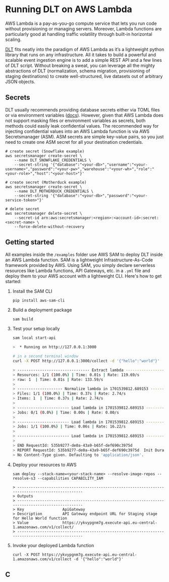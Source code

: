 # Running DLT on AWS Lambda

AWS Lambda is a pay-as-you-go compute service that lets you run code without provisioning or managing servers. Moreover, Lambda functions are particularly good at handling traffic volatility through built-in horizontal scaling.

[DLT](https://dlthub.com/docs/getting-started) fits neatly into the paradigm of AWS Lambda as it’s a lightweight python library that runs on any infrastructure. All it takes to build a powerful and scalable event ingestion engine is to add a simple REST API and a few lines of DLT script. Without breaking a sweat, you can leverage all the mighty abstractions of DLT (normalization, schema migration, provisioning of staging destinations) to create well-structured, live datasets out of arbitrary JSON objects.

## Secrets
DLT usually recommends providing database secrets either via TOML files or via environment variables ([docs](https://dlthub.com/docs/general-usage/credentials/configuration)). However, given that AWS Lambda does not support masking files or environment variables as secrets, both methods could easily leak confidential values. The recommended way for injecting confidential values into an AWS Lambda function is via AWS Secretsmanager (ASM). ASM secrets are simple key-value pairs, so you just need to create one ASM secret for all your destination credentials. 

```shell
# create secret (Snowflake example)
aws secretsmanager create-secret \
    --name DLT_SNOWFLAKE_CREDENTIALS \
    --secret-string '{"database":"<your-db>","username":"<your-username>","password":"<your-pw>","warehouse":"<your-wh>","role":"<your-role>","host":"<your-host>"}'

# create secret (Motherduck example)
aws secretsmanager create-secret \
    --name DLT_MOTHERDUCK_CREDENTIALS \
    --secret-string '{"database":"<your-db>","password":"<your-service-token>"}'

# delete secret
aws secretsmanager delete-secret \
    --secret-id arn:aws:secretsmanager:<region>:<account-id>:secret:<secret-name> \
    --force-delete-without-recovery
```

## Getting started
All examples inside the `/examples` folder use AWS SAM to deploy DLT inside an AWS Lambda function. SAM is a lightweight Infrastructure-As-Code framework provided by AWS. Using SAM, you simply declare serverless resources like Lambda functions, API Gateways, etc. in a `.yml` file and deploy them to your AWS account with a lightweight CLI. Here's how to get started:

1. Install the SAM CLI
    ```bash
    pip install aws-sam-cli
    ```
2. Build a deployment package
    ```
    sam build
    ```
3. Test your setup locally
    
    ```bash    
    sam local start-api
    
    >  * Running on http://127.0.0.1:3000

    # in a second terminal window
    curl -X POST http://127.0.0.1:3000/collect -d '{"hello":"world"}'

    > -------------------------------- Extract lambda --------------------------------
    > Resources: 1/1 (100.0%) | Time: 0.01s | Rate: 119.69/s
    > raw: 1  | Time: 0.01s | Rate: 133.59/s
    > 
    > -------------------- Normalize lambda in 1701539812.689153 ---------------------
    > Files: 1/1 (100.0%) | Time: 0.37s | Rate: 2.74/s
    > Items: 1  | Time: 0.37s | Rate: 2.74/s
    > 
    > ----------------------- Load lambda in 1701539812.689153 -----------------------
    > Jobs: 0/1 (0.0%) | Time: 0.00s | Rate: 0.00/s
    > 
    > ----------------------- Load lambda in 1701539812.689153 -----------------------
    > Jobs: 1/1 (100.0%) | Time: 0.06s | Rate: 16.22/s
    > 
    > ----------------------- Load lambda in 1701539812.689153 -----------------------
    > 
    > END RequestId: 535b9277-de0a-43a9-b65f-def690c3975d
    > REPORT RequestId: 535b9277-de0a-43a9-b65f-def690c3975d  Init Duration: 1.62 ms  Duration: 17855.55 ms   Billed Duration: 17856 ms       Memory Size: 512 MB       Max Memory Used: 512 MB
    > No Content-Type given. Defaulting to 'application/json'.
    ```
    
4. Deploy your resources to AWS
    ```
    sam deploy --stack-name=<your-stack-name> --resolve-image-repos --resolve-s3 --capabilities CAPABILITY_IAM

   > ------------------------------------------------------------------------------------------------
   > Outputs
   > ------------------------------------------------------------------------------------------------
   > Key                 ApiGateway                                                                                                        
   > Description         API Gateway endpoint URL for Staging stage for Hello World function                                               
   > Value               https://ykvypgnm7g.execute-api.eu-central-1.amazonaws.com/v1/collect/                                             
   > ------------------------------------------------------------------------------------------------
    ```

5. Invoke your deployed Lambda function
    ```
    curl -X POST https://ykvypgnm7g.execute-api.eu-central-1.amazonaws.com/v1/collect -d '{"hello":"world"}'
    ```
## C
